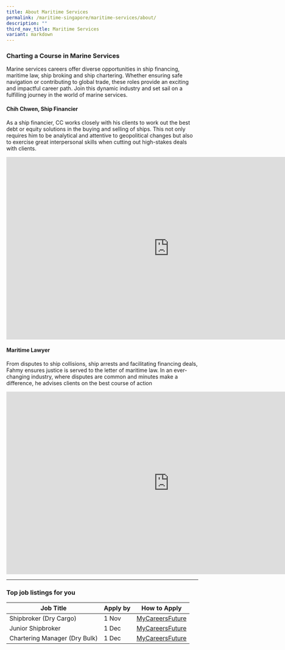 ```yaml
---
title: About Maritime Services
permalink: /maritime-singapore/maritime-services/about/
description: ""
third_nav_title: Maritime Services
variant: markdown
---
```

### Charting a Course in Marine Services

Marine services careers offer diverse opportunities in ship financing, maritime law, ship broking and ship chartering. Whether ensuring safe navigation or contributing to global trade, these roles provide an exciting and impactful career path. Join this dynamic industry and set sail on a fulfilling journey in the world of marine services.

#### Chih Chwen, Ship Financier
As a ship financier, CC works closely with his clients to work out the best debt or equity solutions in the buying and selling of ships. This not only requires him to be analytical and attentive to geopolitical changes but also to exercise great interpersonal skills when cutting out high-stakes deals with clients.
<iframe allowfullscreen="" allow="accelerometer; autoplay; clipboard-write; encrypted-media; gyroscope; picture-in-picture; web-share" frameborder="0" title="YouTube video player" src="https://www.youtube.com/embed/Se3Xy8XhMyg?si=FjZdn4LeFDlO5hT8" height="480" width="854"></iframe>

#### Maritime Lawyer 
From disputes to ship collisions, ship arrests and facilitating financing deals, Fahmy ensures justice is served to the letter of maritime law. In an ever-changing industry, where disputes are common and minutes make a difference, he advises clients on the best course of action
<iframe allowfullscreen="" allow="accelerometer; autoplay; clipboard-write; encrypted-media; gyroscope; picture-in-picture; web-share" frameborder="0" title="YouTube video player" src="https://www.youtube.com/embed/43vB98x66jg?si=EN-pEGmAfY_xWvjX" height="480" width="854"></iframe>

 <hr>


### Top job listings for you

| Job Title | Apply by | How to Apply |
| -------- | -------- | -------- |
| Shipbroker (Dry Cargo) | 1 Nov | [MyCareersFuture](https://www.mycareersfuture.gov.sg/job/others/shipbroker-starz-advise-management-7b6181c88f543676b219c41a823f35f8?source=MCF&amp;event=Search) |
| Junior Shipbroker | 1 Dec | [MyCareersFuture](https://www.mycareersfuture.gov.sg/job/others/operations-junior-shipbroker-jarsin-shipbrokers-0b57a02a0c6fae25be4995c59df2dd98?source=MCF&amp;event=Search) |
| Chartering Manager (Dry Bulk)| 1 Dec | [MyCareersFuture](https://www.mycareersfuture.gov.sg/job/logistics/chartering-manager-rs-recruitment-agency-d63b08de00c4383cd46f64c2c1ed6497?source=MCF&amp;event=Search) |